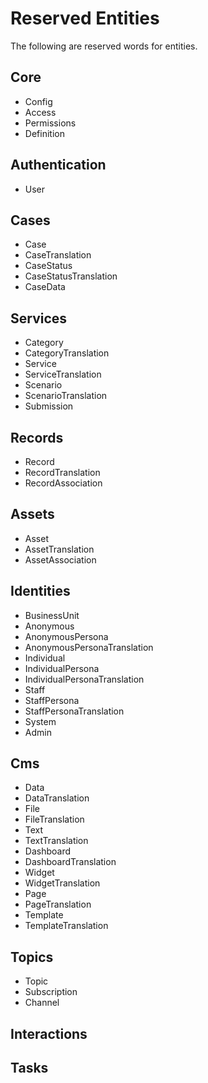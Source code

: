 # Reserved Entities

The following are reserved words for entities.

## Core

- Config
- Access
- Permissions
- Definition

## Authentication

- User

## Cases

- Case
- CaseTranslation
- CaseStatus
- CaseStatusTranslation
- CaseData

## Services

- Category
- CategoryTranslation
- Service
- ServiceTranslation
- Scenario
- ScenarioTranslation
- Submission

## Records

- Record
- RecordTranslation
- RecordAssociation

## Assets

- Asset
- AssetTranslation
- AssetAssociation

## Identities

- BusinessUnit
- Anonymous
- AnonymousPersona
- AnonymousPersonaTranslation
- Individual
- IndividualPersona
- IndividualPersonaTranslation
- Staff
- StaffPersona
- StaffPersonaTranslation
- System
- Admin

## Cms

- Data
- DataTranslation
- File
- FileTranslation
- Text
- TextTranslation
- Dashboard
- DashboardTranslation
- Widget
- WidgetTranslation
- Page
- PageTranslation
- Template
- TemplateTranslation

## Topics

- Topic
- Subscription
- Channel

## Interactions

## Tasks

